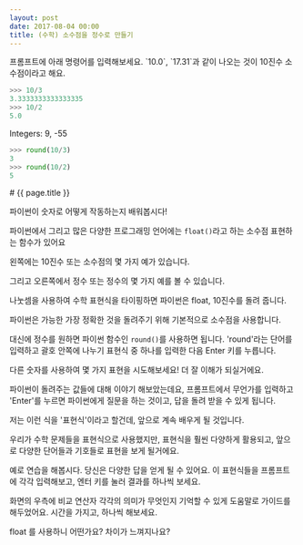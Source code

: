 ```yaml
---
layout: post
date: 2017-08-04 00:00
title: (수학) 소수점을 정수로 만들기
---
```


<div id="ppt" markdown="1">
프롬프트에 아래 명령어를 입력해보세요.
`10.0`, `17.31`과 같이 나오는 것이 10진수 소수점이라고 해요.

```python
>>> 10/3
3.3333333333333335
>>> 10/2
5.0
```

Integers: 9, -55

```python
>>> round(10/3)
3
>>> round(10/2)
5
```

</div>

<div id="desc">
# {{ page.title }}

파이썬이 숫자로 어떻게 작동하는지 배워봅시다!

파이썬에서 그리고 많은 다양한 프로그래밍 언어에는 `float()`라고 하는 소수점 표현하는 함수가 있어요

왼쪽에는 10진수 또는 소수점의 몇 가지 예가 있습니다. 

그리고 오른쪽에서 정수 또는 정수의 몇 가지 예를 볼 수 있습니다. 

나눗셈을 사용하여 수학 표현식을 타이핑하면 파이썬은 float, 10진수를 돌려 줍니다. 

파이썬은 가능한 가장 정확한 것을 돌려주기 위해 기본적으로 소수점을 사용합니다. 

대신에 정수를 원하면 파이썬 함수인 `round()`를 사용하면 됩니다. 'round'라는 단어를 입력하고 
괄호 안쪽에 나누기 표현식 중 하나를 입력한 다음 Enter 키를 누릅니다. 

다른 숫자를 사용하여 몇 가지 표현을 시도해보세요! 더 잘 이해가 되실거에요.  

파이썬이 돌려주는 값들에 대해 이야기 해보았는데요, 프롬프트에서 무언가를 입력하고 'Enter'를 누르면 파이썬에게 질문을 하는 것이고, 답을 돌려 받을 수 있게 됩니다.  

저는 이런 식을 '표현식'이라고 할건데, 앞으로 계속 배우게 될 것입니다. 

우리가 수학 문제들을 표현식으로 사용했지만, 표현식을 훨씬 다양하게 활용되고, 앞으로 다양한 단어들과 기호들로 표현을 보게 될거에요.  


예로 연습을 해봅시다. 당신은 다양한 답을 얻게 될 수 있어요. 
이 표현식들을 프롬프트에 각각 입력해보고, 엔터 키를 눌러 결과를 하나씩 보세요. 

화면의 우측에 비교 연산자 각각의 의미가 무엇인지 기억할 수 있게 도움말로 가이드를 해두었어요.
시간을 가지고, 하나씩 해보세요. 

float 를 사용하니 어떤가요? 차이가 느껴지나요? 
</div> 
